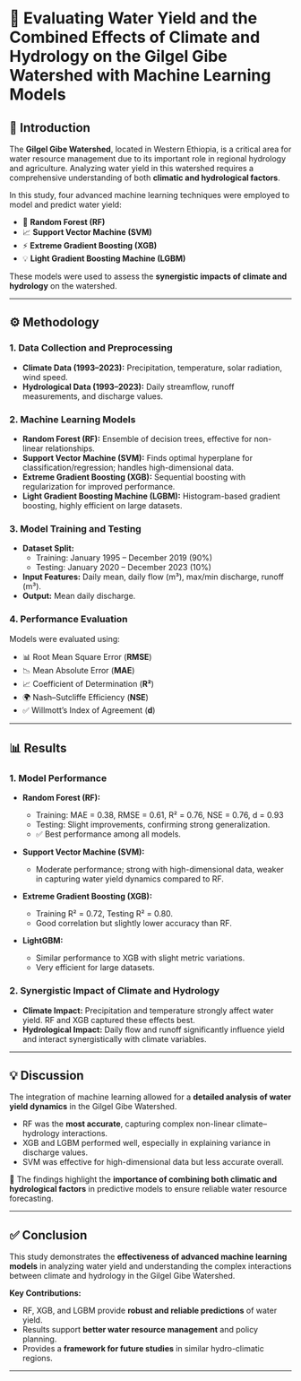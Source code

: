 # 🌊 Evaluating Water Yield and the Combined Effects of Climate and Hydrology on the Gilgel Gibe Watershed with Machine Learning Models  

## 📖 Introduction  
The **Gilgel Gibe Watershed**, located in Western Ethiopia, is a critical area for water resource management due to its important role in regional hydrology and agriculture. Analyzing water yield in this watershed requires a comprehensive understanding of both **climatic and hydrological factors**.  

In this study, four advanced machine learning techniques were employed to model and predict water yield:  
- 🌲 **Random Forest (RF)**  
- 📈 **Support Vector Machine (SVM)**  
- ⚡ **Extreme Gradient Boosting (XGB)**  
- 💡 **Light Gradient Boosting Machine (LGBM)**  

These models were used to assess the **synergistic impacts of climate and hydrology** on the watershed.  

---

## ⚙️ Methodology  

### 1. Data Collection and Preprocessing  
- **Climate Data (1993–2023):** Precipitation, temperature, solar radiation, wind speed.  
- **Hydrological Data (1993–2023):** Daily streamflow, runoff measurements, and discharge values.  

### 2. Machine Learning Models  
- **Random Forest (RF):** Ensemble of decision trees, effective for non-linear relationships.  
- **Support Vector Machine (SVM):** Finds optimal hyperplane for classification/regression; handles high-dimensional data.  
- **Extreme Gradient Boosting (XGB):** Sequential boosting with regularization for improved performance.  
- **Light Gradient Boosting Machine (LGBM):** Histogram-based gradient boosting, highly efficient on large datasets.  

### 3. Model Training and Testing  
- **Dataset Split:**  
  - Training: January 1995 – December 2019 (90%)  
  - Testing: January 2020 – December 2023 (10%)  
- **Input Features:** Daily mean, daily flow (m³), max/min discharge, runoff (m³).  
- **Output:** Mean daily discharge.  

### 4. Performance Evaluation  
Models were evaluated using:  
- 📊 Root Mean Square Error (**RMSE**)  
- 📉 Mean Absolute Error (**MAE**)  
- 📈 Coefficient of Determination (**R²**)  
- 🌍 Nash–Sutcliffe Efficiency (**NSE**)  
- ✅ Willmott’s Index of Agreement (**d**)  

---

## 📊 Results  

### 1. Model Performance  
- **Random Forest (RF):**  
  - Training: MAE = 0.38, RMSE = 0.61, R² = 0.76, NSE = 0.76, d = 0.93  
  - Testing: Slight improvements, confirming strong generalization.  
  - ✅ Best performance among all models.  

- **Support Vector Machine (SVM):**  
  - Moderate performance; strong with high-dimensional data, weaker in capturing water yield dynamics compared to RF.  

- **Extreme Gradient Boosting (XGB):**  
  - Training R² = 0.72, Testing R² = 0.80.  
  - Good correlation but slightly lower accuracy than RF.  

- **LightGBM:**  
  - Similar performance to XGB with slight metric variations.  
  - Very efficient for large datasets.  

### 2. Synergistic Impact of Climate and Hydrology  
- **Climate Impact:** Precipitation and temperature strongly affect water yield. RF and XGB captured these effects best.  
- **Hydrological Impact:** Daily flow and runoff significantly influence yield and interact synergistically with climate variables.  

---

## 💡 Discussion  
The integration of machine learning allowed for a **detailed analysis of water yield dynamics** in the Gilgel Gibe Watershed.  

- RF was the **most accurate**, capturing complex non-linear climate–hydrology interactions.  
- XGB and LGBM performed well, especially in explaining variance in discharge values.  
- SVM was effective for high-dimensional data but less accurate overall.  

📌 The findings highlight the **importance of combining both climatic and hydrological factors** in predictive models to ensure reliable water resource forecasting.  

---

## ✅ Conclusion  
This study demonstrates the **effectiveness of advanced machine learning models** in analyzing water yield and understanding the complex interactions between climate and hydrology in the Gilgel Gibe Watershed.  

**Key Contributions:**  
- RF, XGB, and LGBM provide **robust and reliable predictions** of water yield.  
- Results support **better water resource management** and policy planning.  
- Provides a **framework for future studies** in similar hydro-climatic regions.  

---
